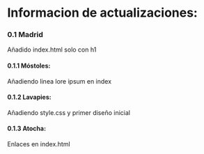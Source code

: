 # Informacion de actualizaciones:

### 0.1 Madrid
Añadido index.html solo con h1

#### 0.1.1 Móstoles:
Añadiendo linea lore ipsum en index

#### 0.1.2 Lavapies:
Añadiendo style.css y primer diseño inicial

#### 0.1.3 Atocha:
Enlaces en index.html
